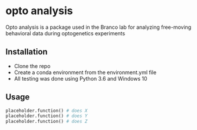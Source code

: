 # opto analysis

Opto analysis is a package used in the Branco lab for analyzing free-moving behavioral data during optogenetics experiments

## Installation

- Clone the repo
- Create a conda environment from the environment.yml file
- All testing was done using Python 3.6 and Windows 10


## Usage

```python
placeholder.function() # does X
placeholder.function() # does Y
placeholder.function() # does Z
```

